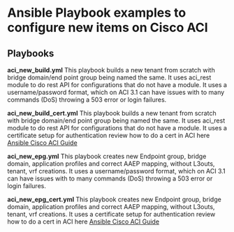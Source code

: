 # Ansible Playbook examples to configure new items on Cisco ACI

## Playbooks

**aci_new_build.yml**
    This playbook builds a new tenant from scratch with bridge domain/end point group being named the same.
    It uses aci_rest module to do rest API for configurations that do not have a module.
    It uses a username/password format, which on ACI 3.1 can have issues with to many commands (DoS) throwing a 503 error or login failures.

**aci_new_build_cert.yml**
    This playbook builds a new tenant from scratch with bridge domain/end point group being named the same. 
    It uses aci_rest module to do rest API for configurations that do not have a module.
    It uses a certificate setup for authentication
    review how to do a cert in ACI here [Ansible Cisco ACI Guide](https://docs.ansible.com/ansible/2.5/scenario_guides/guide_aci.html)

**aci_new_epg.yml**
    This playbook creates new Endpoint group, bridge domain, application profiles and correct AAEP mapping, without L3outs, tenant, vrf creations.
    It uses a username/password format, which on ACI 3.1 can have issues with to many commands (DoS) throwing a 503 error or login failures.

**aci_new_epg_cert.yml**
    This playbook creates new Endpoint group, bridge domain, application profiles and correct AAEP mapping, without L3outs, tenant, vrf creations.
    It uses a certificate setup for authentication
    review how to do a cert in ACI here [Ansible Cisco ACI Guide](https://docs.ansible.com/ansible/2.5/scenario_guides/guide_aci.html)
